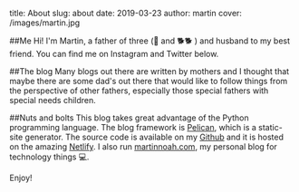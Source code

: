 title: About
slug: about
date: 2019-03-23
author: martin
cover: /images/martin.jpg


<div class="article-icon">
<i class="fas fa-angle-right" style="align-content: center"></i><i class="fas fa-angle-right" style="align-content: center"></i><i class="fas fa-angle-right" style="align-content: center"></i>
</div>

##Me
Hi!  I'm Martin, a father of three (👶 and 🐕🐕 ) and husband to my best friend.  You can find me on Instagram and Twitter below.
<div style="text-align: center;needle">
<a href="https://instagram.com/downrightdad" style="text-decoration: none !important;border-bottom:none;" target="_blank"><i class="fab fa-instagram fa-2x" style="text-decoration: none !important" ></i></a>
<a href="https://twitter.com/downrightdad" style="text-decoration: none !important;border-bottom:none;" target="_blank"><i class="fab fa-twitter fa-2x" style="text-decoration: none !important"></i></a></div>

##The blog
Many blogs out there are written by mothers and I thought that maybe there are some dad's out there that would like to follow things from the perspective of other fathers, especially those special fathers with special needs children.

##Nuts and bolts
This blog takes great advantage of the Python programming language.  The blog framework is [Pelican](https://github.com/getpelican/pelican), which is a static-site generator.  The source code is available on my [Github](https:/github.com/mnoah66/downrightdad.git) and it is hosted on the amazing [Netlify](https://netlify.com).  I also run [martinnoah.com](https://martinnoah.com), my personal blog for technology things 💻.

Enjoy!